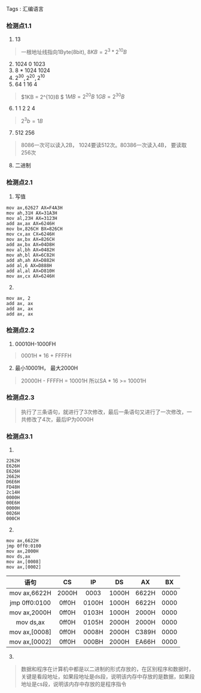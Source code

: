 ﻿Tags : 汇编语言


### 检测点1.1
1. 13
>一根地址线指向1Byte(8bit), $8KB = 2^3 * 2^{10}B$
2. 1024 0 1023
3. 8 * 1024 1024
4. $2^{30}, 2^{20}, 2^{10}$
5. 64 1 16 4
> $1KB = 2^{10}B $
$1MB = 2^{20}B$
$1GB = 2^{30}B$

6. 1 1 2 2 4
> $2^3b = 1B$

7. 512 256
> 8086一次可以读入2B， 1024要读512次。80386一次读入4B， 要读取256次

8. 二进制

### 检测点2.1
1. 写值
```
mov ax,62627 AX=F4A3H 
mov ah,31H AX=31A3H 
mov al,23H AX=3123H 
add ax,ax AX=6246H 
mov bx,826CH BX=826CH 
mov cx,ax CX=6246H 
mov ax,bx AX=826CH 
add ax,bx AX=04D8H 
mov al,bh AX=0482H 
mov ah,bl AX=6C82H
add ah,ah AX=D882H 
add al,6 AX=D888H 
add al,al AX=D810H 
mov ax,cx AX=6246H
```

2. 
```
mov ax, 2
add ax, ax
add ax, ax
add ax, ax
```

### 检测点2.2
1. 00010H-1000FH
> 0001H * 16 + FFFFH

2. 最小10001H， 最大2000H
> 20000H - FFFFH = 10001H 所以SA * 16 >= 10001H

### 检测点2.3
>执行了三条语句，就进行了3次修改，最后一条语句又进行了一次修改，一共修改了4次，最后IP为0000H

### 检测点3.1
1. 
```
2262H
E626H
E626H
2662H
D6E6H
FD48H
2c14H
0000H
00E6H
0000H
0026H
000CH
```
2. 
```
mov ax,6622H
jmp 0ff0:0100
mov ax,2000H
mov ds,ax
mov ax,[0008]
mov ax,[0002]

```
|语句|CS|IP|DS|AX|BX|
|:-:|:-:|:-:|:-:|:-:|:-:|
|mov ax,6622H|2000H|0003|1000H|6622H|0000|
|jmp 0ff0:0100|0ff0H|0100H|1000H|6622H|0000|
|mov ax,2000H|0ff0H|0103H|1000H|2000H|0000|
|mov ds,ax|0ff0H|0105H|2000H|2000H|0000|
|mov ax,[0008]|0ff0H|0008H|2000H|C389H|0000|
|mov ax,[0002]|0ff0H|000BH|2000H|EA66H|0000|

3.
>数据和程序在计算机中都是以二进制的形式存放的，在区别程序和数据时，关键是看段地址，如果段地址是ds段，说明该内存中存放的是数据，如果段地址是cs段，说明该内存中存放的是程序指令 

